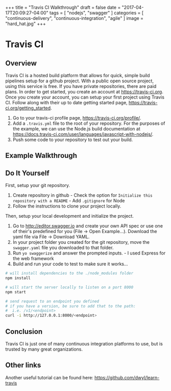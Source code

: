 +++
title = "Travis CI Walkthrough"
draft = false
date = "2017-04-17T20:09:27-04:00"
tags = [ "nodejs", "swagger" ]
categories = [ "continuous-delivery", "continuous-integration", "agile" ]
image = "hard_hat.jpg"
+++

# Travis CI

## Overview
Travis CI is a hosted build platform that allows for quick, simple build pipelines setup for a github project. With a public open source project, using this service is free. If you have private repositories, there are paid plans.
In order to get started, you create an account at https://travis-ci.org. Once you create your account, you can setup your first project using Travis CI. Follow along with their up to date getting started page, https://travis-ci.org/getting_started.

1. Go to your travis-ci profile page, https://travis-ci.org/profile/<username>.
2. Add a `.travis.yml` file to the root of your repository. For the purposes of the example, we can use the Node.js build documentation at https://docs.travis-ci.com/user/languages/javascript-with-nodejs/.
3. Push some code to your repository to test out your build.

## Example Walkthrough

## Do It Yourself

First, setup your git repository.

1. Create repository in github - Check the option for `Initialize this repository with a README` - Add `.gitignore` for Node
2. Follow the instructions to clone your project locally.

Then, setup your local development and initialize the project.

1. Go to http://editor.swagger.io and create your own API spec or use one of their's predefined for you (File -> Open Example...). Download the yaml file via File -> Download YAML.
2. In your project folder you created for the git repository, move the `swagger.yaml` file you downloaded to that folder.
3. Run `yo swaggerize` and answer the prompted inputs. - I used Express for the web framework
4. Build and run your code to test to make sure it works...

```bash
# will install dependencies to the ./node_modules folder
npm install

# will start the server locally to listen on a port 8000
npm start

# send request to an endpoint you defined
# if you have a version, be sure to add that to the path:
#  i.e. /v1/<endpoint>
curl -i http://127.0.0.1:8000/<endpoint>
```

## Conclusion
Travis CI is just one of many continuous integration platforms to use, but is trusted by many great organizations.

## Other links

Another useful tutorial can be found here:
https://github.com/dwyl/learn-travis
